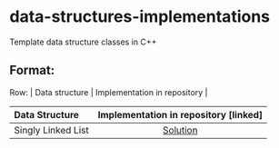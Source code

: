 # data-structures-implementations
Template data structure classes in C++

## Format:
 Row: | Data structure | Implementation in repository |


| Data Structure  | Implementation in repository [linked] |
| :--- | :---: |
| Singly Linked List | [Solution](https://github.com/VidushiGupta80/data-structures-implementations/blob/main/implementations/SinglyLinkedList.cpp)|